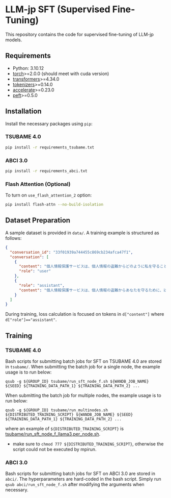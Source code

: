 # LLM-jp SFT (Supervised Fine-Tuning)

This repository contains the code for supervised fine-tuning of LLM-jp models.

## Requirements

- Python: 3.10.12
- [torch](https://pytorch.org/)>=2.0.0 (should meet with cuda version)
- [transformers](https://huggingface.co/docs/transformers/index)>=4.34.0
- [tokenizers](https://huggingface.co/docs/tokenizers/index)>=0.14.0
- [accelerate](https://huggingface.co/docs/accelerate/index)>=0.23.0
- [peft](https://huggingface.co/docs/peft/index)>=0.5.0

## Installation

Install the necessary packages using `pip`:

### TSUBAME 4.0
```bash
pip install -r requirements_tsubame.txt
```

### ABCI 3.0
```bash
pip install -r requirements_abci.txt
```
### Flash Attention (Optional)

To turn on `use_flash_attention_2` option:
```bash
pip install flash-attn --no-build-isolation
```

## Dataset Preparation

A sample dataset is provided in `data/`. A training example is structured as follows:

```json
{
  "conversation_id": "33f01939a744455c869cb234afca47f1",
  "conversation": [
    {
      "content": "個人情報保護サービスは、個人情報の盗難からどのように私を守ることができるのでしょうか？",
      "role": "user"
    },
    {
      "role": "assistant",
      "content": "個人情報保護サービスは、個人情報の盗難からあなたを守るために、以下のような機能を提供しています。\n\n1.  **個人情報の監視**：あなたの個人情報がインターネット上で共有されているかどうかを監視し、不正な利用を検知します。\n2.  **不正アクセスの防止**：あなたの個人情報に不正アクセスする試みを阻止します。\n3.  **個人情報の暗号化**：あなたの個人情報を暗号化して、第三者がアクセスできないようにします。\n4.  **警告と通知**：不正なアクセスや個人情報の漏洩が検知された場合、即座にあなたに通知します。\n5.  **個人情報の削除**：インターネット上からあなたの個人情報を削除する手助けをします。\n6.  **セキュリティソフトウェアの提供**：マルウェアやウイルスからあなたのデバイスを保護するセキュリティソフトウェアを提供します。\n7.  **個人情報の管理**：あなたの個人情報を安全に管理し、必要な場合には更新や削除を行います。\n8.  **サポートとアドバイス**：個人情報の保護に関するサポートとアドバイスを提供します。\n\nこれらの機能により、個人情報保護サービスはあなたの個人情報を保護し、盗難や漏洩から守ることができます。"
    }
  ]
}
```

During training, loss calculation is focused on tokens in `d["content"]` where `d["role"]=="assistant"`. 

## Training
### TSUBAME 4.0
Bash scripts for submitting batch jobs for SFT on TSUBAME 4.0 are stored in `tsubame/`.
When submitting the batch job for a single node, the example usage is to run below:
```
qsub -g ${GROUP_ID} tsubame/run_sft_node_f.sh ${WANDB_JOB_NAME} ${SEED} ${TRAINING_DATA_PATH_1} ${TRAINING_DATA_PATH_2} ...
```
When submitting the batch job for multiple nodes, the example usage is to run below:
```
qsub -g ${GROUP_ID} tsubame/run_multinodes.sh ${DISTRIBUTED_TRAINING_SCRIPT} ${WANDB_JOB_NAME} ${SEED} ${TRAINING_DATA_PATH_1} ${TRAINING_DATA_PATH_2} ...
```
where an example of `${DISTRIBUTED_TRAINING_SCRIPT}` is [tsubame/run_sft_node_f_llama3.per_node.sh](tsubame/run_sft_node_f_llama3.per_node.sh).
- make sure to `chmod 777 ${DISTRIBUTED_TRAINING_SCRIPT}`, otherwise the script could not be executed by mpirun.

### ABCI 3.0
Bash scripts for submitting batch jobs for SFT on ABCI 3.0 are stored in `abci/`.
The hyperparameters are hard-coded in the bash script. Simply run `qsub abci/run_sft_node_f.sh` after modifying the arguments when necessary.

